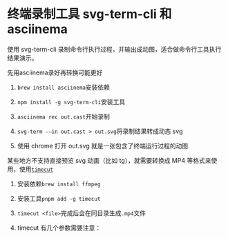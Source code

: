 # 终端录制工具 svg-term-cli 和 asciinema
使用 svg-term-cli 录制命令行执行过程，并输出成动图，适合做命令行工具执行结果演示。

先用asciinema录好再转换可能更好

1. `brew install asciinema`安装依赖

1. `npm install -g svg-term-cli`安装工具

1. `asciinema rec out.cast`开始录制

1. `svg-term -—in out.cast > out.svg`将录制结果转成动态 svg

1. 使用 chrome 打开 out.svg 就是一张包含了终端运行过程的动图

某些地方不支持直接预览 svg 动画（比如 tg），就需要转换成 MP4 等格式来使用，使用[`timecut`](<https://github.com/tungs/timecut>)

1. 安装依赖`brew install ffmpeg`

1. 安装工具`pnpm add -g timecut`

1. `timecut <file>`完成后会在同目录生成`.mp4`文件

1. timecut 有几个参数需要注意：
